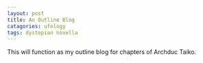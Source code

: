 ```yaml
---
layout: post
title: An Outline Blog
catagories: ufology
tags: dystopian novella
---
```

This will function as my outline blog for chapters of Archduc Taiko.
